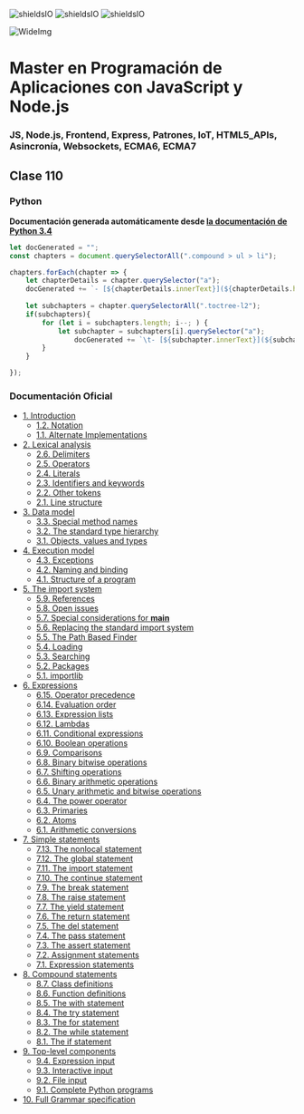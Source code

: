 ![shieldsIO](https://img.shields.io/github/issues/Fictizia/Master-en-programacion-de-aplicaciones-con-JavaScript-y-Node.js_ed1.svg)
![shieldsIO](https://img.shields.io/github/forks/Fictizia/Master-en-programacion-de-aplicaciones-con-JavaScript-y-Node.js_ed1.svg)
![shieldsIO](https://img.shields.io/github/stars/Fictizia/Master-en-programacion-de-aplicaciones-con-JavaScript-y-Node.js_ed1.svg)

![WideImg](http://fictizia.com/img/github/Fictizia-plan-estudios-github.jpg)

# Master en Programación de Aplicaciones con JavaScript y Node.js
### JS, Node.js, Frontend, Express, Patrones, IoT, HTML5_APIs, Asincronía, Websockets, ECMA6, ECMA7

## Clase 110

### Python

**Documentación generada automáticamente desde [la documentación de Python 3.4](https://docs.python.org/3.4/reference/index.html)**

```javascript
let docGenerated = "";
const chapters = document.querySelectorAll(".compound > ul > li");

chapters.forEach(chapter => {
    let chapterDetails = chapter.querySelector("a");
	docGenerated += `- [${chapterDetails.innerText}](${chapterDetails.href})\n`;
    
    let subchapters = chapter.querySelectorAll(".toctree-l2");
    if(subchapters){
        for (let i = subchapters.length; i--; ) {
            let subchapter = subchapters[i].querySelector("a");
                docGenerated += `\t- [${subchapter.innerText}](${subchapter.href})\n`;
        }        
    }

});
```

### Documentación Oficial

- [1. Introduction](https://docs.python.org/3.4/reference/introduction.html)
	- [1.2. Notation](https://docs.python.org/3.4/reference/introduction.html#notation)
	- [1.1. Alternate Implementations](https://docs.python.org/3.4/reference/introduction.html#alternate-implementations)
- [2. Lexical analysis](https://docs.python.org/3.4/reference/lexical_analysis.html)
	- [2.6. Delimiters](https://docs.python.org/3.4/reference/lexical_analysis.html#delimiters)
	- [2.5. Operators](https://docs.python.org/3.4/reference/lexical_analysis.html#operators)
	- [2.4. Literals](https://docs.python.org/3.4/reference/lexical_analysis.html#literals)
	- [2.3. Identifiers and keywords](https://docs.python.org/3.4/reference/lexical_analysis.html#identifiers)
	- [2.2. Other tokens](https://docs.python.org/3.4/reference/lexical_analysis.html#other-tokens)
	- [2.1. Line structure](https://docs.python.org/3.4/reference/lexical_analysis.html#line-structure)
- [3. Data model](https://docs.python.org/3.4/reference/datamodel.html)
	- [3.3. Special method names](https://docs.python.org/3.4/reference/datamodel.html#special-method-names)
	- [3.2. The standard type hierarchy](https://docs.python.org/3.4/reference/datamodel.html#the-standard-type-hierarchy)
	- [3.1. Objects, values and types](https://docs.python.org/3.4/reference/datamodel.html#objects-values-and-types)
- [4. Execution model](https://docs.python.org/3.4/reference/executionmodel.html)
	- [4.3. Exceptions](https://docs.python.org/3.4/reference/executionmodel.html#exceptions)
	- [4.2. Naming and binding](https://docs.python.org/3.4/reference/executionmodel.html#naming-and-binding)
	- [4.1. Structure of a program](https://docs.python.org/3.4/reference/executionmodel.html#structure-of-a-program)
- [5. The import system](https://docs.python.org/3.4/reference/import.html)
	- [5.9. References](https://docs.python.org/3.4/reference/import.html#references)
	- [5.8. Open issues](https://docs.python.org/3.4/reference/import.html#open-issues)
	- [5.7. Special considerations for __main__](https://docs.python.org/3.4/reference/import.html#special-considerations-for-main)
	- [5.6. Replacing the standard import system](https://docs.python.org/3.4/reference/import.html#replacing-the-standard-import-system)
	- [5.5. The Path Based Finder](https://docs.python.org/3.4/reference/import.html#the-path-based-finder)
	- [5.4. Loading](https://docs.python.org/3.4/reference/import.html#loading)
	- [5.3. Searching](https://docs.python.org/3.4/reference/import.html#searching)
	- [5.2. Packages](https://docs.python.org/3.4/reference/import.html#packages)
	- [5.1. importlib](https://docs.python.org/3.4/reference/import.html#importlib)
- [6. Expressions](https://docs.python.org/3.4/reference/expressions.html)
	- [6.15. Operator precedence](https://docs.python.org/3.4/reference/expressions.html#operator-precedence)
	- [6.14. Evaluation order](https://docs.python.org/3.4/reference/expressions.html#evaluation-order)
	- [6.13. Expression lists](https://docs.python.org/3.4/reference/expressions.html#expression-lists)
	- [6.12. Lambdas](https://docs.python.org/3.4/reference/expressions.html#lambda)
	- [6.11. Conditional expressions](https://docs.python.org/3.4/reference/expressions.html#conditional-expressions)
	- [6.10. Boolean operations](https://docs.python.org/3.4/reference/expressions.html#boolean-operations)
	- [6.9. Comparisons](https://docs.python.org/3.4/reference/expressions.html#comparisons)
	- [6.8. Binary bitwise operations](https://docs.python.org/3.4/reference/expressions.html#binary-bitwise-operations)
	- [6.7. Shifting operations](https://docs.python.org/3.4/reference/expressions.html#shifting-operations)
	- [6.6. Binary arithmetic operations](https://docs.python.org/3.4/reference/expressions.html#binary-arithmetic-operations)
	- [6.5. Unary arithmetic and bitwise operations](https://docs.python.org/3.4/reference/expressions.html#unary-arithmetic-and-bitwise-operations)
	- [6.4. The power operator](https://docs.python.org/3.4/reference/expressions.html#the-power-operator)
	- [6.3. Primaries](https://docs.python.org/3.4/reference/expressions.html#primaries)
	- [6.2. Atoms](https://docs.python.org/3.4/reference/expressions.html#atoms)
	- [6.1. Arithmetic conversions](https://docs.python.org/3.4/reference/expressions.html#arithmetic-conversions)
- [7. Simple statements](https://docs.python.org/3.4/reference/simple_stmts.html)
	- [7.13. The nonlocal statement](https://docs.python.org/3.4/reference/simple_stmts.html#the-nonlocal-statement)
	- [7.12. The global statement](https://docs.python.org/3.4/reference/simple_stmts.html#the-global-statement)
	- [7.11. The import statement](https://docs.python.org/3.4/reference/simple_stmts.html#the-import-statement)
	- [7.10. The continue statement](https://docs.python.org/3.4/reference/simple_stmts.html#the-continue-statement)
	- [7.9. The break statement](https://docs.python.org/3.4/reference/simple_stmts.html#the-break-statement)
	- [7.8. The raise statement](https://docs.python.org/3.4/reference/simple_stmts.html#the-raise-statement)
	- [7.7. The yield statement](https://docs.python.org/3.4/reference/simple_stmts.html#the-yield-statement)
	- [7.6. The return statement](https://docs.python.org/3.4/reference/simple_stmts.html#the-return-statement)
	- [7.5. The del statement](https://docs.python.org/3.4/reference/simple_stmts.html#the-del-statement)
	- [7.4. The pass statement](https://docs.python.org/3.4/reference/simple_stmts.html#the-pass-statement)
	- [7.3. The assert statement](https://docs.python.org/3.4/reference/simple_stmts.html#the-assert-statement)
	- [7.2. Assignment statements](https://docs.python.org/3.4/reference/simple_stmts.html#assignment-statements)
	- [7.1. Expression statements](https://docs.python.org/3.4/reference/simple_stmts.html#expression-statements)
- [8. Compound statements](https://docs.python.org/3.4/reference/compound_stmts.html)
	- [8.7. Class definitions](https://docs.python.org/3.4/reference/compound_stmts.html#class-definitions)
	- [8.6. Function definitions](https://docs.python.org/3.4/reference/compound_stmts.html#function-definitions)
	- [8.5. The with statement](https://docs.python.org/3.4/reference/compound_stmts.html#the-with-statement)
	- [8.4. The try statement](https://docs.python.org/3.4/reference/compound_stmts.html#the-try-statement)
	- [8.3. The for statement](https://docs.python.org/3.4/reference/compound_stmts.html#the-for-statement)
	- [8.2. The while statement](https://docs.python.org/3.4/reference/compound_stmts.html#the-while-statement)
	- [8.1. The if statement](https://docs.python.org/3.4/reference/compound_stmts.html#the-if-statement)
- [9. Top-level components](https://docs.python.org/3.4/reference/toplevel_components.html)
	- [9.4. Expression input](https://docs.python.org/3.4/reference/toplevel_components.html#expression-input)
	- [9.3. Interactive input](https://docs.python.org/3.4/reference/toplevel_components.html#interactive-input)
	- [9.2. File input](https://docs.python.org/3.4/reference/toplevel_components.html#file-input)
	- [9.1. Complete Python programs](https://docs.python.org/3.4/reference/toplevel_components.html#complete-python-programs)
- [10. Full Grammar specification](https://docs.python.org/3.4/reference/grammar.html)